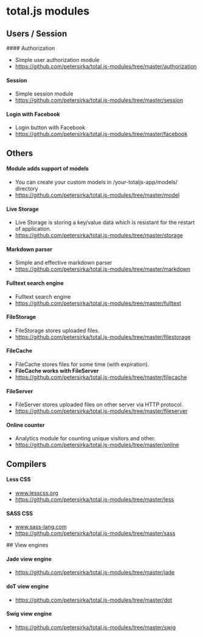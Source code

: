 # total.js modules

## Users / Session

#### Authorization

- Simple user authorization module
- https://github.com/petersirka/total.js-modules/tree/master/authorization

#### Session

- Simple session module
- https://github.com/petersirka/total.js-modules/tree/master/session

#### Login with Facebook

- Login button with Facebook
- https://github.com/petersirka/total.js-modules/tree/master/facebook

## Others

#### Module adds support of models

- You can create your custom models in /your-totaljs-app/models/ directory
- https://github.com/petersirka/total.js-modules/tree/master/model

#### Live Storage

- Live Storage is storing a key/value data which is resistant for the restart of application.
- https://github.com/petersirka/total.js-modules/tree/master/storage

#### Markdown parser

- Simple and effective markdown parser
- https://github.com/petersirka/total.js-modules/tree/master/markdown

#### Fulltext search engine

- Fulltext search engine
- https://github.com/petersirka/total.js-modules/tree/master/fulltext

#### FileStorage

- FileStorage stores uploaded files.
- https://github.com/petersirka/total.js-modules/tree/master/filestorage

#### FileCache

- FileCache stores files for some time (with expiration).
- __FileCache works with FileServer__
- https://github.com/petersirka/total.js-modules/tree/master/filecache

#### FileServer

- FileServer stores uploaded files on other server via HTTP protocol.
- https://github.com/petersirka/total.js-modules/tree/master/fileserver

#### Online counter

- Analytics module for counting unique visitors and other.
- https://github.com/petersirka/total.js-modules/tree/master/online

## Compilers

#### Less CSS

- www.lesscss.org
- https://github.com/petersirka/total.js-modules/tree/master/less

#### SASS CSS

- www.sass-lang.com
- https://github.com/petersirka/total.js-modules/tree/master/sass

## View engines

#### Jade view engine

- https://github.com/petersirka/total.js-modules/tree/master/jade

#### doT view engine

- https://github.com/petersirka/total.js-modules/tree/master/dot

#### Swig view engine

- https://github.com/petersirka/total.js-modules/tree/master/swig